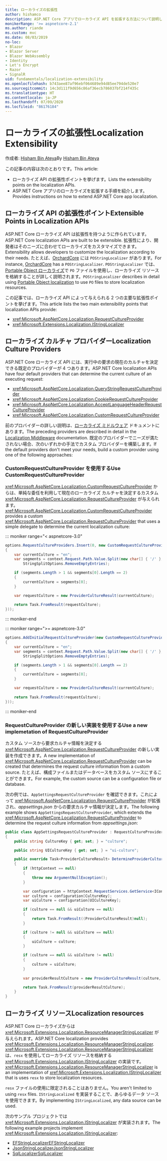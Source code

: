 ```yaml
---
title: ローカライズの拡張性
author: hishamco
description: ASP.NET Core アプリでローカライズ API を拡張する方法について説明します。
monikerRange: '>= aspnetcore-2.1'
ms.author: riande
ms.custom: mvc
ms.date: 08/03/2019
no-loc:
- Blazor
- Blazor Server
- Blazor WebAssembly
- Identity
- Let's Encrypt
- Razor
- SignalR
uid: fundamentals/localization-extensibility
ms.openlocfilehash: b743aee87af96ebf064689e94d85ee794de520e7
ms.sourcegitcommit: 14c3d111f9d656c86af36ecb786037bf214f435c
ms.translationtype: HT
ms.contentlocale: ja-JP
ms.lasthandoff: 07/09/2020
ms.locfileid: "86176184"
---
```

# <a name="localization-extensibility"></a><span data-ttu-id="740f2-103">ローカライズの拡張性</span><span class="sxs-lookup"><span data-stu-id="740f2-103">Localization Extensibility</span></span>

<span data-ttu-id="740f2-104">作成者: [Hisham Bin Ateya](https://github.com/hishamco)</span><span class="sxs-lookup"><span data-stu-id="740f2-104">By [Hisham Bin Ateya](https://github.com/hishamco)</span></span>

<span data-ttu-id="740f2-105">この記事の内容は次のとおりです。</span><span class="sxs-lookup"><span data-stu-id="740f2-105">This article:</span></span>

* <span data-ttu-id="740f2-106">ローカライズ API の拡張性ポイントを挙げます。</span><span class="sxs-lookup"><span data-stu-id="740f2-106">Lists the extensibility points on the localization APIs.</span></span>
* <span data-ttu-id="740f2-107">ASP.NET Core アプリのローカライズを拡張する手順を紹介します。</span><span class="sxs-lookup"><span data-stu-id="740f2-107">Provides instructions on how to extend ASP.NET Core app localization.</span></span>

## <a name="extensible-points-in-localization-apis"></a><span data-ttu-id="740f2-108">ローカライズ API の拡張性ポイント</span><span class="sxs-lookup"><span data-stu-id="740f2-108">Extensible Points in Localization APIs</span></span>

<span data-ttu-id="740f2-109">ASP.NET Core ローカライズ API は拡張性を持つように作られています。</span><span class="sxs-lookup"><span data-stu-id="740f2-109">ASP.NET Core localization APIs are built to be extensible.</span></span> <span data-ttu-id="740f2-110">拡張性により、開発者はそのニーズに合わせてローカライズをカスタマイズできます。</span><span class="sxs-lookup"><span data-stu-id="740f2-110">Extensibility allows developers to customize the localization according to their needs.</span></span> <span data-ttu-id="740f2-111">たとえば、[OrchardCore](https://github.com/orchardCMS/OrchardCore/) には `POStringLocalizer` があります。</span><span class="sxs-lookup"><span data-stu-id="740f2-111">For instance, [OrchardCore](https://github.com/orchardCMS/OrchardCore/) has a `POStringLocalizer`.</span></span> <span data-ttu-id="740f2-112">`POStringLocalizer` では、[Portable Object ローカライズ](xref:fundamentals/portable-object-localization)で `PO` ファイルを使用し、ローカライズ リソースを格納することが詳しく説明されます。</span><span class="sxs-lookup"><span data-stu-id="740f2-112">`POStringLocalizer` describes in detail using [Portable Object localization](xref:fundamentals/portable-object-localization) to use `PO` files to store localization resources.</span></span>

<span data-ttu-id="740f2-113">この記事では、ローカライズ API によって与えられる 2 つの主要な拡張性ポイントを挙げます。</span><span class="sxs-lookup"><span data-stu-id="740f2-113">This article lists the two main extensibility points that localization APIs provide:</span></span> 

* <xref:Microsoft.AspNetCore.Localization.RequestCultureProvider>
* <xref:Microsoft.Extensions.Localization.IStringLocalizer>

## <a name="localization-culture-providers"></a><span data-ttu-id="740f2-114">ローカライズ カルチャ プロバイダー</span><span class="sxs-lookup"><span data-stu-id="740f2-114">Localization Culture Providers</span></span>

<span data-ttu-id="740f2-115">ASP.NET Core ローカライズ API には、実行中の要求の現在のカルチャを決定できる既定のプロバイダーが 4 つあります。</span><span class="sxs-lookup"><span data-stu-id="740f2-115">ASP.NET Core localization APIs have four default providers that can determine the current culture of an executing request:</span></span>

* <xref:Microsoft.AspNetCore.Localization.QueryStringRequestCultureProvider>
* <xref:Microsoft.AspNetCore.Localization.CookieRequestCultureProvider>
* <xref:Microsoft.AspNetCore.Localization.AcceptLanguageHeaderRequestCultureProvider>
* <xref:Microsoft.AspNetCore.Localization.CustomRequestCultureProvider>

<span data-ttu-id="740f2-116">前のプロバイダーの詳しい説明は、[ローカライズ ミドルウェア](xref:fundamentals/localization) ドキュメントにあります。</span><span class="sxs-lookup"><span data-stu-id="740f2-116">The preceding providers are described in detail in the [Localization Middleware](xref:fundamentals/localization) documentation.</span></span> <span data-ttu-id="740f2-117">既定のプロバイダーでニーズが満たされない場合、次のいずれかの手法でカスタム プロバイダーを構築します。</span><span class="sxs-lookup"><span data-stu-id="740f2-117">If the default providers don't meet your needs, build a custom provider using one of the following approaches:</span></span>

### <a name="use-customrequestcultureprovider"></a><span data-ttu-id="740f2-118">CustomRequestCultureProvider を使用する</span><span class="sxs-lookup"><span data-stu-id="740f2-118">Use CustomRequestCultureProvider</span></span>

<span data-ttu-id="740f2-119"><xref:Microsoft.AspNetCore.Localization.CustomRequestCultureProvider> からは、単純な委任を利用して現在のローカライズ カルチャを決定するカスタム <xref:Microsoft.AspNetCore.Localization.RequestCultureProvider> が与えられます。</span><span class="sxs-lookup"><span data-stu-id="740f2-119"><xref:Microsoft.AspNetCore.Localization.CustomRequestCultureProvider> provides a custom <xref:Microsoft.AspNetCore.Localization.RequestCultureProvider> that uses a simple delegate to determine the current localization culture:</span></span>

::: moniker range="< aspnetcore-3.0"
```csharp
options.RequestCultureProviders.Insert(0, new CustomRequestCultureProvider(async context =>
{
    var currentCulture = "en";
    var segments = context.Request.Path.Value.Split(new char[] { '/' }, 
        StringSplitOptions.RemoveEmptyEntries);

    if (segments.Length > 1 && segments[0].Length == 2)
    {
        currentCulture = segments[0];
    }

    var requestCulture = new ProviderCultureResult(currentCulture);
    
    return Task.FromResult(requestCulture);
}));
```

::: moniker-end

::: moniker range=">= aspnetcore-3.0"
```csharp
options.AddInitialRequestCultureProvider(new CustomRequestCultureProvider(async context =>
{
    var currentCulture = "en";
    var segments = context.Request.Path.Value.Split(new char[] { '/' }, 
        StringSplitOptions.RemoveEmptyEntries);

    if (segments.Length > 1 && segments[0].Length == 2)
    {
        currentCulture = segments[0];
    }

    var requestCulture = new ProviderCultureResult(currentCulture);
    
    return Task.FromResult(requestCulture);
}));
```

::: moniker-end

### <a name="use-a-new-implemetation-of-requestcultureprovider"></a><span data-ttu-id="740f2-120">RequestCultureProvider の新しい実装を使用する</span><span class="sxs-lookup"><span data-stu-id="740f2-120">Use a new implemetation of RequestCultureProvider</span></span>

<span data-ttu-id="740f2-121">カスタム ソースから要求カルチャ情報を決定する <xref:Microsoft.AspNetCore.Localization.RequestCultureProvider> の新しい実装を作成できます。</span><span class="sxs-lookup"><span data-stu-id="740f2-121">A new implementation of <xref:Microsoft.AspNetCore.Localization.RequestCultureProvider> can be created that determines the request culture information from a custom source.</span></span> <span data-ttu-id="740f2-122">たとえば、構成ファイルまたはデータベースをカスタム ソースにすることができます。</span><span class="sxs-lookup"><span data-stu-id="740f2-122">For example, the custom source can be a configuration file or database.</span></span>

<span data-ttu-id="740f2-123">次の例では、`AppSettingsRequestCultureProvider` を確認できます。これによって <xref:Microsoft.AspNetCore.Localization.RequestCultureProvider> が拡張され、*appsettings.json* からの要求カルチャ情報が決定します。</span><span class="sxs-lookup"><span data-stu-id="740f2-123">The following example shows `AppSettingsRequestCultureProvider`, which extends the <xref:Microsoft.AspNetCore.Localization.RequestCultureProvider> to determine the request culture information from *appsettings.json*:</span></span>

```csharp
public class AppSettingsRequestCultureProvider : RequestCultureProvider
{
    public string CultureKey { get; set; } = "culture";

    public string UICultureKey { get; set; } = "ui-culture";

    public override Task<ProviderCultureResult> DetermineProviderCultureResult(HttpContext httpContext)
    {
        if (httpContext == null)
        {
            throw new ArgumentNullException();
        }

        var configuration = httpContext.RequestServices.GetService<IConfigurationRoot>();
        var culture = configuration[CultureKey];
        var uiCulture = configuration[UICultureKey];

        if (culture == null && uiCulture == null)
        {
            return Task.FromResult((ProviderCultureResult)null);
        }

        if (culture != null && uiCulture == null)
        {
            uiCulture = culture;
        }

        if (culture == null && uiCulture != null)
        {
            culture = uiCulture;
        }
        
        var providerResultCulture = new ProviderCultureResult(culture, uiCulture);

        return Task.FromResult(providerResultCulture);
    }
}
```

## <a name="localization-resources"></a><span data-ttu-id="740f2-124">ローカライズ リソース</span><span class="sxs-lookup"><span data-stu-id="740f2-124">Localization resources</span></span>

<span data-ttu-id="740f2-125">ASP.NET Core ローカライズからは <xref:Microsoft.Extensions.Localization.ResourceManagerStringLocalizer> が与えられます。</span><span class="sxs-lookup"><span data-stu-id="740f2-125">ASP.NET Core localization provides <xref:Microsoft.Extensions.Localization.ResourceManagerStringLocalizer>.</span></span> <span data-ttu-id="740f2-126"><xref:Microsoft.Extensions.Localization.ResourceManagerStringLocalizer> は、`resx` を使用してローカライズ リソースを格納する <xref:Microsoft.Extensions.Localization.IStringLocalizer> の実装です。</span><span class="sxs-lookup"><span data-stu-id="740f2-126"><xref:Microsoft.Extensions.Localization.ResourceManagerStringLocalizer> is an implementation of <xref:Microsoft.Extensions.Localization.IStringLocalizer> that is uses `resx` to store localization resources.</span></span>

<span data-ttu-id="740f2-127">`resx` ファイルの使用に限定されることはありません。</span><span class="sxs-lookup"><span data-stu-id="740f2-127">You aren't limited to using `resx` files.</span></span> <span data-ttu-id="740f2-128">`IStringLocalized` を実装することで、あらゆるデータ ソースを使用できます。</span><span class="sxs-lookup"><span data-stu-id="740f2-128">By implementing `IStringLocalized`, any data source can be used.</span></span>

<span data-ttu-id="740f2-129">次のサンプル プロジェクトでは <xref:Microsoft.Extensions.Localization.IStringLocalizer> が実装されます。</span><span class="sxs-lookup"><span data-stu-id="740f2-129">The following example projects implement <xref:Microsoft.Extensions.Localization.IStringLocalizer>:</span></span> 

* [<span data-ttu-id="740f2-130">EFStringLocalizer</span><span class="sxs-lookup"><span data-stu-id="740f2-130">EFStringLocalizer</span></span>](https://github.com/aspnet/Entropy/tree/master/samples/Localization.EntityFramework)
* [<span data-ttu-id="740f2-131">JsonStringLocalizer</span><span class="sxs-lookup"><span data-stu-id="740f2-131">JsonStringLocalizer</span></span>](https://github.com/hishamco/My.Extensions.Localization.Json)
* [<span data-ttu-id="740f2-132">SqlLocalizer</span><span class="sxs-lookup"><span data-stu-id="740f2-132">SqlLocalizer</span></span>](https://github.com/damienbod/AspNetCoreLocalization)
